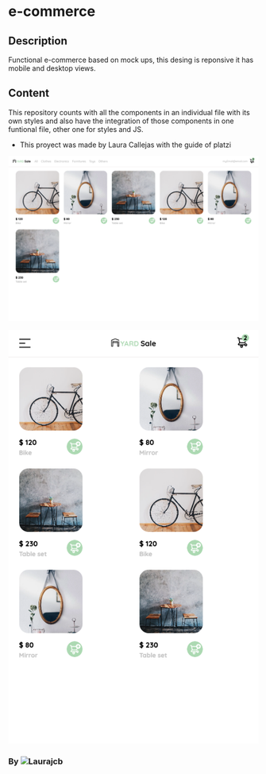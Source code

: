 # e-commerce
## Description
Functional e-commerce based on mock ups, this desing is reponsive it has mobile and desktop views.

## Content
This repository counts with all the components in an individual file with its own styles and 
also have the integration of those components in one funtional file, other one for styles and JS.

* This proyect was made by Laura Callejas with the guide of platzi


![Desktop view](https://github.com/Laurajcb/e-commerce/blob/main/assets/127.0.0.1_5500_%20(1).png)

![Mobile view](https://github.com/Laurajcb/e-commerce/blob/main/assets/mobileV.png)


### By ![Laurajcb](https://www.linkedin.com/in/laura-callejas-she-her-16b710208/)
